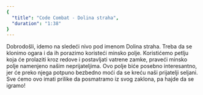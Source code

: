 ```yaml
---
{
  "title": "Code Combat - Dolina straha",
  "duration": "1:38"
}
---
```


Dobrodošli, idemo na sledeći nivo pod imenom Dolina straha. Treba da se klonimo ogara i da ih porazimo koristeći minsko polje. Koristićemo petlju koja će prolaziti kroz redove i postavljati vatrene zamke, praveći minsko polje namenjeno našim neprijateljima. Ovo polje biće posebno interesantno, jer će preko njega potpuno bezbedno moći da se kreću naši prijatelji seljani. Sve ćemo ovo imati prilike da posmatramo iz svog zaklona, pa hajde da se igramo!



